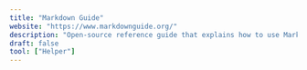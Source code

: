 ```yaml
---
title: "Markdown Guide"
website: "https://www.markdownguide.org/"
description: "Open-source reference guide that explains how to use Markdown"
draft: false
tool: ["Helper"]
---
```

